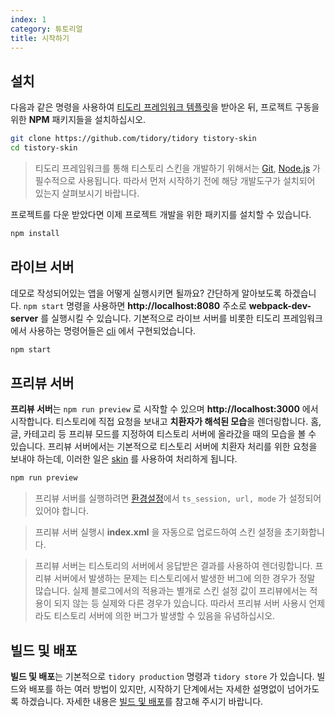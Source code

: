 ```yaml
---
index: 1
category: 튜토리얼
title: 시작하기
---
```


## 설치

다음과 같은 명령을 사용하여 [티도리 프레임워크 템플릿](https://github.com/tidory/tidory)을 받아온 뒤, 프로젝트 구동을 위한 **NPM** 패키지들을 설치하십시오.

```bash
git clone https://github.com/tidory/tidory tistory-skin
cd tistory-skin
```

> 티도리 프레임워크를 통해 티스토리 스킨을 개발하기 위해서는 [Git](https://git-scm.com), [Node.js](https://nodejs.org/ko) 가 필수적으로 사용됩니다. 따라서 먼저 시작하기 전에 해당 개발도구가 설치되어 있는지 살펴보시기 바랍니다. 

프로젝트를 다운 받았다면 이제 프로젝트 개발을 위한 패키지를 설치할 수 있습니다.

```bash
npm install
```

## 라이브 서버

데모로 작성되어있는 앱을 어떻게 실행시키면 될까요? 간단하게 알아보도록 하겠습니다. `npm start` 명령을 사용하면 **http://localhost:8080** 주소로 **webpack-dev-server** 를 실행시킬 수 있습니다. 기본적으로 라이브 서버를 비롯한 티도리 프레임워크에서 사용하는 명령어들은 [cli](https://github.com/tidory/cli) 에서 구현되었습니다.

```bash
npm start
```

## 프리뷰 서버

**프리뷰 서버**는 `npm run preview` 로 시작할 수 있으며 **http://localhost:3000** 에서 시작합니다. 티스토리에 직접 요청을 보내고 **치환자가 해석된 모습**을 렌더링합니다. 홈, 글, 카테고리 등 프리뷰 모드를 지정하여 티스토리 서버에 올라갔을 때의 모습을 볼 수 있습니다. 프리뷰 서버에서는 기본적으로 티스토리 서버에 치환자 처리를 위한 요청을 보내야 하는데, 이러한 일은 [skin](https://github.com/tidory/skin) 를 사용하여 처리하게 됩니다.

```bash
npm run preview
```

> 프리뷰 서버를 실행하려면 [환경설정](/docs/configuration)에서 `ts_session, url, mode` 가 설정되어 있어야 합니다.

> 프리뷰 서버 실행시 **index.xml** 을 자동으로 업로드하여 스킨 설정을 초기화합니다.

> 프리뷰 서버는 티스토리의 서버에서 응답받은 결과를 사용하여 렌더링합니다. 프리뷰 서버에서 발생하는 문제는 티스토리에서 발생한 버그에 의한 경우가 정말 많습니다. 실제 블로그에서의 적용과는 별개로 스킨 설정 값이 프리뷰에서는 적용이 되지 않는 등 실제와 다른 경우가 있습니다. 따라서 프리뷰 서버 사용시 언제라도 티스토리 서버에 의한 버그가 발생할 수 있음을 유념하십시오. 

## 빌드 및 배포

**빌드 및 배포**는 기본적으로 `tidory production` 명령과 `tidory store` 가 있습니다. 빌드와 배포를 하는 여러 방법이 있지만, 시작하기 단계에서는 자세한 설명없이 넘어가도록 하겠습니다. 자세한 내용은 [빌드 및 배포](/docs/deployment)를 참고해 주시기 바랍니다.
